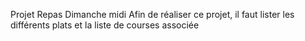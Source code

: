 Projet Repas Dimanche midi
Afin de réaliser ce projet, il faut lister les différents plats et la liste de courses associée